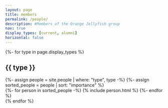 ```yaml
---
layout: page
title: members
permalink: /people/
description: #Members of the Orange Jellyfish group
nav: true
display_types: [current, alumni]
horizontal: false
---
```


<!-- pages/people.md -->
<div class="projects">
{%- for type in page.display_types %}
  <h2 class="type">{{ type }}</h2>
  {%- assign people = site.people | where: "type", type -%}
  {%- assign sorted_people = people | sort: "importance" %}
  <!-- Generate cards for each person -->
  <div class="grid">
  {%- for person in sorted_people -%}
    {% include person.html %}
  {%- endfor %}
  </div>
{% endfor %}
